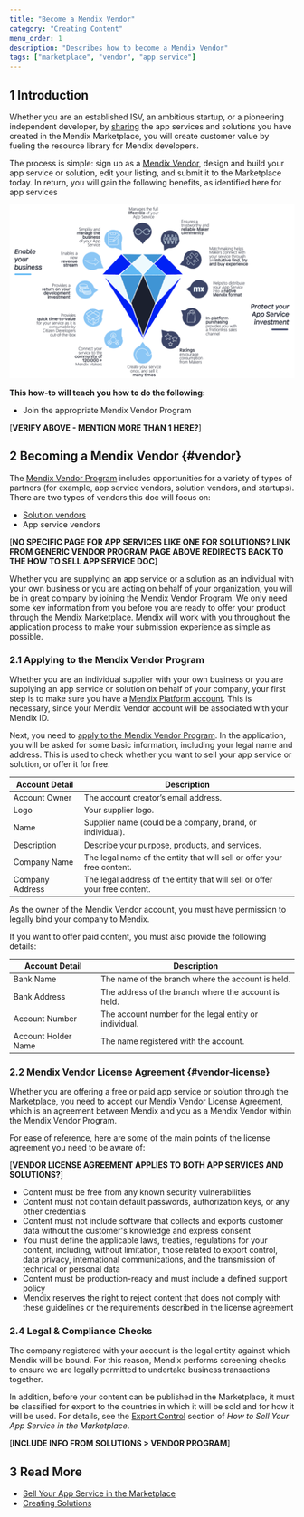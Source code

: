 ```yaml
---
title: "Become a Mendix Vendor"
category: "Creating Content"
menu_order: 1
description: "Describes how to become a Mendix Vendor"
tags: ["marketplace", "vendor", "app service"]
---
```


## 1 Introduction

Whether you are an established ISV, an ambitious startup, or a pioneering independent developer, by [sharing](/appstore/general/share-app-store-content) the app services and solutions you have created in the Mendix Marketplace, you will create customer value by fueling the resource library for Mendix developers. 

The process is simple: sign up as a [Mendix Vendor](#vendor), design and build your app service or solution, edit your listing, and submit it to the Marketplace today. In return, you will gain the following benefits, as identified here for app services

![](attachments/as-sell/benefits.png)

**This how-to will teach you how to do the following:**

* Join the appropriate Mendix Vendor Program

[**VERIFY ABOVE - MENTION MORE THAN 1 HERE?**]

## 2 Becoming a Mendix Vendor {#vendor}

The [Mendix Vendor Program](https://www.mendix.com/marketplace-vendor-program/) includes opportunities for a variety of types of partners (for example, app service vendors, solution vendors, and startups). There are two types of vendors this doc will focus on:

* [Solution vendors](https://www.mendix.com/marketplace-vendor-program/solutions/)
* App service vendors

[**NO SPECIFIC PAGE FOR APP SERVICES LIKE ONE FOR SOLUTIONS? LINK FROM GENERIC VENDOR PROGRAM PAGE ABOVE REDIRECTS BACK TO THE HOW TO SELL APP SERVICE DOC**]

Whether you are supplying an app service or a solution as an individual with your own business or you are acting on behalf of your organization, you will be in great company by joining the Mendix Vendor Program.  We only need some key information from you before you are ready to offer your product through the Mendix Marketplace. Mendix will work with you throughout the application process to make your submission experience as simple as possible.

### 2.1 Applying to the Mendix Vendor Program

Whether you are an individual supplier with your own business or you are supplying an app service or solution on behalf of your company, your first step is to make sure you have a [Mendix Platform account](https://signup.mendix.com/). This is necessary, since your Mendix Vendor account will be associated with your Mendix ID.

Next, you need to [apply to the Mendix Vendor Program](https://www.mendix.com/marketplace-vendor-program/#contactForm). In the application, you will be asked for some basic information, including your legal name and address. This is used to check whether you want to sell your app service or solution, or offer it for free.

| Account Detail | Description |
| --- | --- |
| Account Owner | The account creator’s email address. |
| Logo | Your supplier logo. |
| Name | Supplier name (could be a company, brand, or individual). |
| Description | Describe your purpose, products, and services. |
| Company Name | The legal name of the entity that will sell or offer your free content. |
| Company Address | The legal address of the entity that will sell or offer your free content. |

As the owner of the Mendix Vendor account, you must have permission to legally bind your company to Mendix.

If you want to offer paid content, you must also provide the following details:

| Account Detail | Description |
| --- | --- |
| Bank Name | The name of the branch where the account is held. |
| Bank Address | The address of the branch where the account is held. |
| Account Number | The account number for the legal entity or individual. |
| Account Holder Name | The name registered with the account. |

### 2.2 Mendix Vendor License Agreement {#vendor-license}

Whether you are offering a free or paid app service or solution through the Marketplace, you need to accept our Mendix Vendor License Agreement, which is an agreement between Mendix and you as a Mendix Vendor within the Mendix Vendor Program.

For ease of reference, here are some of the main points of the license agreement you need to be aware of:

[**VENDOR LICENSE AGREEMENT APPLIES TO BOTH APP SERVICES AND SOLUTIONS?**]

* Content must be free from any known security vulnerabilities
* Content must not contain default passwords, authorization keys, or any other credentials
* Content must not include software that collects and exports customer data without the customer's knowledge and express consent
* You must define the applicable laws, treaties, regulations for your content, including, without limitation, those related to export control, data privacy, international communications, and the transmission of technical or personal data
* Content must be production-ready and must include a defined support policy
* Mendix reserves the right to reject content that does not comply with these guidelines or the requirements described in the license agreement

### 2.4 Legal & Compliance Checks

The company registered with your account is the legal entity against which Mendix will be bound. For this reason, Mendix performs screening checks to ensure we are legally permitted to undertake business transactions together.

In addition, before your content can be published in the Marketplace, it must be classified for export to the countries in which it will be sold and for how it will be used. For details, see the [Export Control](as-sell#export-control) section of *How to Sell Your App Service in the Marketplace*.

[**INCLUDE INFO FROM SOLUTIONS > VENDOR PROGRAM**]

## 3 Read More

* [Sell Your App Service in the Marketplace](as-sell)
* [Creating Solutions](sol-solutions-guide)


